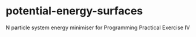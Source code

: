 # potential-energy-surfaces
N particle system energy minimiser for Programming Practical Exercise IV
